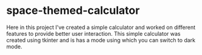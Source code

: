 # space-themed-calculator
 Here in this project I've created a simple calculator and worked on different features to provide better user interaction. This simple calculator was created using tkinter and is has a mode using which you can switch to dark mode.
